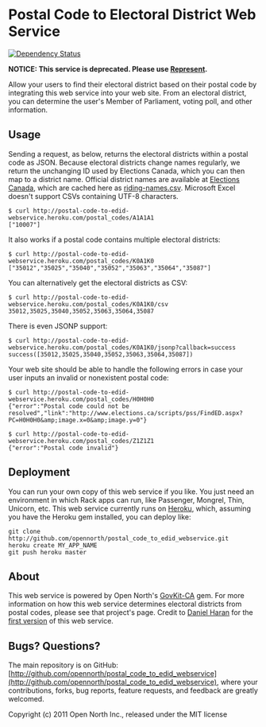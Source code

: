 # Postal Code to Electoral District Web Service

[![Dependency Status](https://gemnasium.com/opennorth/postal_code_to_edid_webservice.png)](https://gemnasium.com/opennorth/postal_code_to_edid_webservice)

**NOTICE: This service is deprecated. Please use [Represent](http://represent.opennorth.ca/).**

Allow your users to find their electoral district based on their postal code by
integrating this web service into your web site. From an electoral district, you
can determine the user's Member of Parliament, voting poll, and other
information.

## Usage

Sending a request, as below, returns the electoral districts within a postal
code as JSON. Because electoral districts change names regularly, we return the
unchanging ID used by Elections Canada, which you can then map to a district
name. Official district names are available at
[Elections Canada](http://elections.ca/content.aspx?section=res&dir=cir/list&document=index&lang=e#change),
which are cached here as
[riding-names.csv](https://github.com/opennorth/postal_code_to_edid_webservice/blob/master/riding-names.csv).
Microsoft Excel doesn't support CSVs containing UTF-8 characters.

    $ curl http://postal-code-to-edid-webservice.heroku.com/postal_codes/A1A1A1
    ["10007"]

It also works if a postal code contains multiple electoral districts:

    $ curl http://postal-code-to-edid-webservice.heroku.com/postal_codes/K0A1K0
    ["35012","35025","35040","35052","35063","35064","35087"]

You can alternatively get the electoral districts as CSV:

    $ curl http://postal-code-to-edid-webservice.heroku.com/postal_codes/K0A1K0/csv
    35012,35025,35040,35052,35063,35064,35087

There is even JSONP support:

    $ curl http://postal-code-to-edid-webservice.heroku.com/postal_codes/K0A1K0/jsonp?callback=success
    success([35012,35025,35040,35052,35063,35064,35087])

Your web site should be able to handle the following errors in case your user inputs an invalid or nonexistent postal code:

    $ curl http://postal-code-to-edid-webservice.heroku.com/postal_codes/H0H0H0
    {"error":"Postal code could not be resolved","link":"http://www.elections.ca/scripts/pss/FindED.aspx?PC=H0H0H0&amp;image.x=0&amp;image.y=0"}

    $ curl http://postal-code-to-edid-webservice.heroku.com/postal_codes/Z1Z1Z1
    {"error":"Postal code invalid"}

## Deployment

You can run your own copy of this web service if you like. You just need an
environment in which Rack apps can run, like Passenger, Mongrel, Thin, Unicorn,
etc. This web service currently runs on [Heroku](http://heroku.com/), which,
assuming you have the Heroku gem installed, you can deploy like:

    git clone http://github.com/opennorth/postal_code_to_edid_webservice.git
    heroku create MY_APP_NAME
    git push heroku master

## About

This web service is powered by Open North's 
[GovKit-CA](https://github.com/opennorth/govkit-ca#readme) gem. For more
information on how this web service determines electoral districts from postal
codes, please see that project's page. Credit to
[Daniel Haran](https://github.com/danielharan) for the
[first version](http://github.com/danielharan/postal_code_to_edid_webservice)
of this web service.

## Bugs? Questions?

The main repository is on GitHub: [http://github.com/opennorth/postal_code_to_edid_webservice](http://github.com/opennorth/postal_code_to_edid_webservice), where your contributions, forks, bug reports, feature requests, and feedback are greatly welcomed.

Copyright (c) 2011 Open North Inc., released under the MIT license
